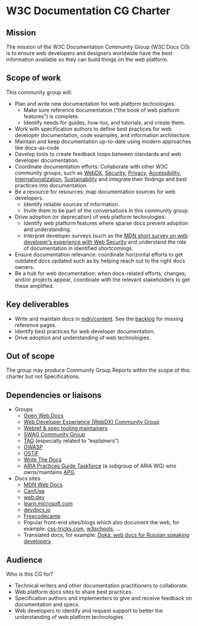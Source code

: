 # W3C Documentation CG Charter

## Mission

The mission of the W3C Documentation Community Group (W3C Docs CG) is to ensure web developers and designers worldwide have the best information available so they can build things on the web platform.

## Scope of work

This community group will:

- Plan and write new documentation for web platform technologies.
  - Make sure reference documentation (“the book of web platform features”) is complete.
  - Identify needs for guides, how-tos, and tutorials, and create them.
- Work with specification authors to define best practices for web developer documentation, code examples, and information architecture.
- Maintain and keep documentation up-to-date using modern approaches like docs-as-code
- Develop tools to create feedback loops between standards and web developer documentation.
- Coordinate documentation efforts: Collaborate with other W3C community groups, such as [WebDX](https://www.w3.org/community/webdx/), [Security](https://www.w3.org/mission/security/), [Privacy](https://www.w3.org/mission/privacy/), [Accessibility](https://www.w3.org/mission/accessibility/), [Internationalization](https://www.w3.org/mission/internationalization/), [Sustainability](https://www.w3.org/community/sustyweb/) and integrate their findings and best practices into documentation.
- Be a resource for resources: map documentation sources for web developers.
  - Identify reliable sources of information.
  - Invite them to be part of the conversations in this community group.
- Drive adoption (or deprecation) of web platform technologies:
  - Identify web platform features where sparse docs prevent adoption and understanding.
  - Interpret developer surveys (such as the [MDN short survey on web developer’s experience with Web Security](https://github.com/web-platform-dx/developer-research/blob/main/mdn-short-surveys/2023-05-15-security-dx/interpretation.md) and understand the role of documentation in identified shortcomings.
- Ensure documentation relevance: coordinate horizontal efforts to get outdated docs updated such as by helping reach out to the right docs owners.
- Be a hub for web documentation: when docs-related efforts, changes, and/or projects appear, coordinate with the relevant stakeholders to get these amplified.

## Key deliverables

- Write and maintain docs in [mdn/content](https://github.com/mdn/content). See the [backlog](https://openwebdocs.github.io/web-docs-backlog/) for missing reference pages.
- Identify best practices for web developer documentation.
- Drive adoption and understanding of web technologies.

## Out of scope

The group may produce Community Group Reports within the scope of this charter but not Specifications.

## Dependencies or liaisons

- Groups
  - [Open Web Docs](https://openwebdocs.org)
  - [Web Developer Experience (WebDX) Community Group](https://www.w3.org/community/webdx/)
  - [Webref & spec tooling maintainers](https://www.w3.org/community/speced-cg/)
  - [SWAG Community Group](https://www.w3.org/community/swag/)
  - [TAG](https://www.w3.org/2001/tag/) (especially related to “explainers”)
  - [OWASP](https://owasp.org)
  - [OSTIF](https://ostif.org/)
  - [Write The Docs](https://www.writethedocs.org)
  - [ARIA Practices Guide Taskforce](https://www.w3.org/WAI/about/groups/task-forces/practices/) (a subgroup of ARIA WG) who owns/maintains [APG](https://www.w3.org/WAI/ARIA/apg/).
- Docs sites
  - [MDN Web Docs](https://developer.mozilla.org)
  - [CanIUse](https://caniuse.com)
  - [web.dev](https://web.dev)
  - [learn.microsoft.com](https://learn.microsoft.com)
  - [devdocs.io](https://devdocs.io)
  - [Freecodecamp](https://www.freecodecamp.org)
  - Popular front-end sites/blogs which also document the web, for example: [css-tricks.com](https://css-tricks.com/almanac/pseudo-selectors/), [w3schools](https://www.w3schools.com), ...
  - Translated docs, for example: [Doka: web docs for Russian speaking developers](https://doka.guide/)

## Audience

Who is this CG for?

- Technical writers and other documentation practitioners to collaborate.
- Web platform docs sites to share best practices.
- Specification authors and implementers to give and receive feedback on documentation and specs.
- Web developers to identify and request support to better the understanding of web platform technologies.
